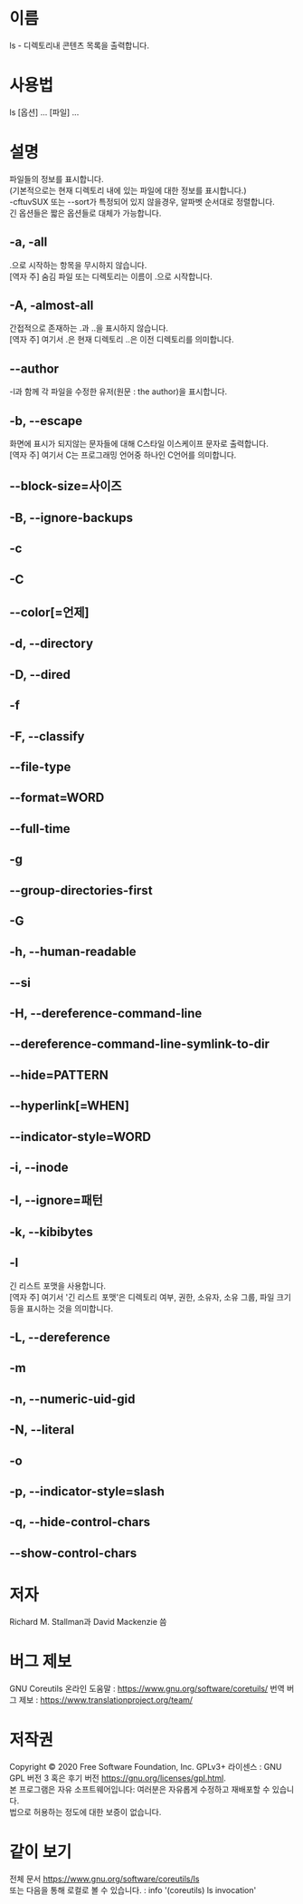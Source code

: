 # 이름
ls - 디렉토리내 콘텐츠 목록을 출력합니다.

# 사용법
ls [옵션] ... [파일] ...

# 설명
파일들의 정보를 표시합니다.  
(기본적으로는 현재 디렉토리 내에 있는 파일에 대한 정보를 표시합니다.)  
-cftuvSUX 또는 --sort가 특정되어 있지 않을경우,  알파벳 순서대로 정렬합니다.  
긴 옵션들은 짧은 옵션들로 대체가 가능합니다.  

## -a, -all
.으로 시작하는 항목을 무시하지 않습니다.  
[역자 주] 숨김 파일 또는 디렉토리는 이름이 .으로 시작합니다.

## -A, -almost-all
간접적으로 존재하는 .과 ..을 표시하지 않습니다.  
[역자 주] 여기서 .은 현재 디렉토리 ..은 이전 디렉토리를 의미합니다.

## --author
-l과 함께 각 파일을 수정한 유저(원문 : the author)을 표시합니다.

## -b, --escape
화면에 표시가 되지않는 문자들에 대해 C스타일 이스케이프 문자로 출력합니다.  
[역자 주] 여기서 C는 프로그래밍 언어중 하나인 C언어를 의미합니다. 

## --block-size=사이즈

## -B, --ignore-backups
 
## -c

## -C

## --color[=언제]

## -d, --directory

## -D, --dired

## -f

## -F, --classify

## --file-type

## --format=WORD

## --full-time

## -g

## --group-directories-first

## -G

## -h, --human-readable

## --si

## -H, --dereference-command-line

## --dereference-command-line-symlink-to-dir

## --hide=PATTERN

## --hyperlink[=WHEN]

## --indicator-style=WORD

## -i, --inode

## -I, --ignore=패턴

## -k, --kibibytes 

## -l 
긴 리스트 포맷을 사용합니다.  
[역자 주] 여기서 '긴 리스트 포맷'은 디렉토리 여부, 권한, 소유자, 소유 그룹, 파일 크기 등을 표시하는 것을 의미합니다.

## -L, --dereference

## -m 

## -n, --numeric-uid-gid

## -N, --literal

## -o

## -p, --indicator-style=slash

## -q, --hide-control-chars

## --show-control-chars

# 저자
Richard M. Stallman과 David Mackenzie 씀

# 버그 제보
GNU Coreutils 온라인 도움말 : <https://www.gnu.org/software/coretuils/>
번역 버그 제보 : <https://www.translationproject.org/team/>

# 저작권
Copyright © 2020 Free Software Foundation, Inc. GPLv3+ 라이센스 : GNU GPL 버전 3 혹은 후기 버전 <https://gnu.org/licenses/gpl.html>.  
본 프로그램은 자유 소프트웨어입니다: 여러분은 자유롭게 수정하고 재배포할 수 있습니다.  
법으로 허용하는 정도에 대한 보증이 없습니다.
# 같이 보기
전체 문서 <https://www.gnu.org/software/coreutils/ls>  
또는 다음을 통해 로컬로 볼 수 있습니다. : info '(coreutils) ls invocation'
